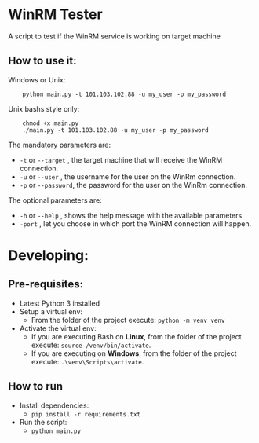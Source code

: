# WinRM Tester
A script to test if the WinRM service is working on target machine


## How to use it:

Windows or Unix:
```
    python main.py -t 101.103.102.88 -u my_user -p my_password
```

Unix bashs style only:
```
    chmod +x main.py
    ./main.py -t 101.103.102.88 -u my_user -p my_password
```

The mandatory parameters are:

- `-t` or `--target` , the target machine that will receive the WinRM connection.
- `-u` or `--user` , the username for the user on the WinRm connection.
- `-p` or `--password`, the password for the user on the WinRm connection.

The optional parameters are:

- `-h` or `--help` , shows the help message with the available parameters.
- `-port` , let you choose in which port the WinRM connection will happen.

# Developing:
## Pre-requisites:

- Latest Python 3 installed
- Setup a virtual env:
    - From the folder of the project execute: `python -m venv venv`
- Activate the virtual env: 
    - If you are executing Bash on **Linux**, from the folder of the project execute: `source /venv/bin/activate`. 
    - If you are executing on **Windows**, from the folder of the project execute: `.\venv\Scripts\activate`. 

## How to run

- Install dependencies:
    - `pip install -r requirements.txt`
- Run the script:
    - `python main.py`